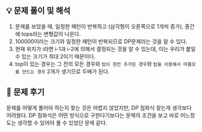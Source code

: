 ## 💡 문제 풀이 및 해석

1. 문제를 보았을 때, 일정한 패턴이 반복하고 (삼각형이 오른쪽으로 1개씩 증가), 중간에 tops라는 변형값이 나온다.
2. 100000이라는 크기와 일정한 패턴이 반복되므로 DP문제라는 것을 알 수 있다.
3. 현재 위치가 i라면 i-1과 i-2에 의해서 결정되는 것을 알 수 있는데, 이는 우리가 붙일 수 있는 크기가 최대 2이기 때문이다.
4. top이 있는 경우는 그 전의 모든 경우와 `탑이 한칸 추가된 경우`와 `탑을 이용해서 마름모를 만드는 경우` 2개가 생기므로 두배가 된다.



## 🤔 문제 후기

문제를 어떻게 풀어야 하는지 찾는 것은 어렵지 않았지만, DP 점화식 찾는게 생각보다 어려웠다. DP 점화식은 어떤 방식으로 구한다기보다는 문제의 조건을 보고 바로 어느정도는 생각할 수 있어야 풀 수 있었던 문제 같다.